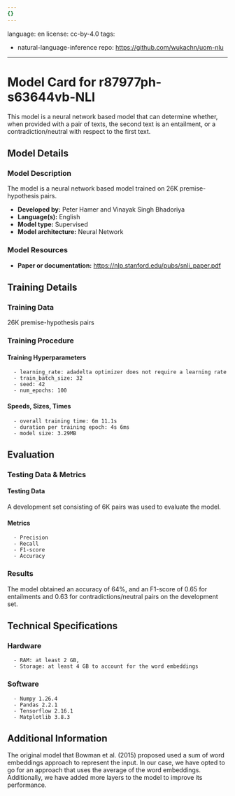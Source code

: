 ```yaml
---
{}
---
```

language: en
license: cc-by-4.0
tags:
- natural-language-inference
repo: https://github.com/wukachn/uom-nlu

---

# Model Card for r87977ph-s63644vb-NLI

<!-- Provide a quick summary of what the model is/does. -->

This model is a neural network based model that can determine whether, when provided
      with a pair of texts, the second text is an entailment, or a contradiction/neutral with respect to the first text.


## Model Details

### Model Description

<!-- Provide a longer summary of what this model is. -->

The model is a neural network based model trained on 26K premise-hypothesis pairs.

- **Developed by:** Peter Hamer and Vinayak Singh Bhadoriya
- **Language(s):** English
- **Model type:** Supervised
- **Model architecture:** Neural Network

### Model Resources

<!-- Provide links where applicable. -->

- **Paper or documentation:** https://nlp.stanford.edu/pubs/snli_paper.pdf

## Training Details

### Training Data

<!-- This is a short stub of information on the training data that was used, and documentation related to data pre-processing or additional filtering (if applicable). -->

26K premise-hypothesis pairs

### Training Procedure

<!-- This relates heavily to the Technical Specifications. Content here should link to that section when it is relevant to the training procedure. -->

#### Training Hyperparameters

<!-- This is a summary of the values of hyperparameters used in training the model. -->


      - learning_rate: adadelta optimizer does not require a learning rate
      - train_batch_size: 32
      - seed: 42
      - num_epochs: 100

#### Speeds, Sizes, Times

<!-- This section provides information about how roughly how long it takes to train the model and the size of the resulting model. -->


      - overall training time: 6m 11.1s
      - duration per training epoch: 4s 6ms
      - model size: 3.29MB

## Evaluation

<!-- This section describes the evaluation protocols and provides the results. -->

### Testing Data & Metrics

#### Testing Data

<!-- This should describe any evaluation data used (e.g., the development/validation set provided). -->

A development set consisting of 6K pairs was used to evaluate the model.

#### Metrics

<!-- These are the evaluation metrics being used. -->


      - Precision
      - Recall
      - F1-score
      - Accuracy

### Results

The model obtained an accuracy of 64%, and an F1-score of 0.65 for entailments and 0.63 for contradictions/neutral pairs on the development set.

## Technical Specifications

### Hardware


      - RAM: at least 2 GB,
      - Storage: at least 4 GB to account for the word embeddings

### Software


      - Numpy 1.26.4
      - Pandas 2.2.1
      - Tensorflow 2.16.1
      - Matplotlib 3.8.3

## Additional Information

<!-- Any other information that would be useful for other people to know. -->

The original model that Bowman et al. (2015) proposed used a sum of word embeddings approach to represent the input. In our case, we
    have opted to go for an approach that uses the average of the word embeddings. Additionally, we have added more layers to the model to improve its performance.
